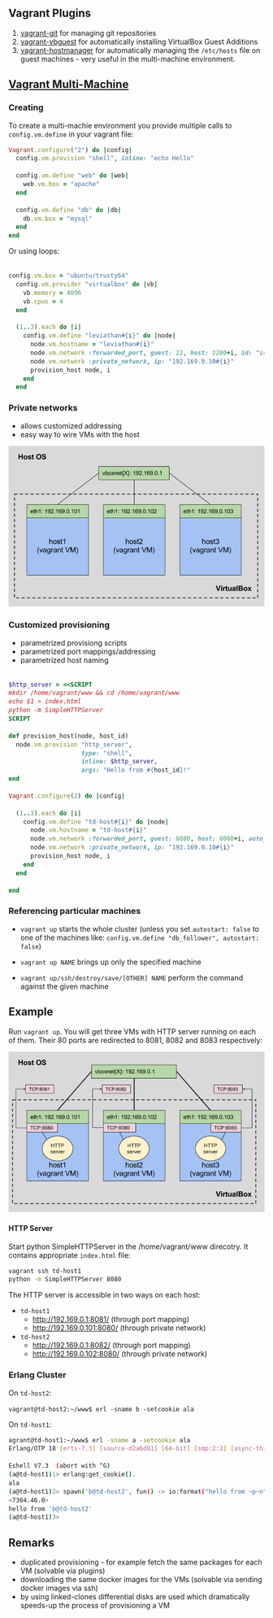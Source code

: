 

## Vagrant Plugins

1. [vagrant-git](https://github.com/Learnosity/vagrant-git) for managing git repositories
2. [vagrant-vbguest](https://github.com/dotless-de/vagrant-vbguest) for automatically installing VirtualBox Guest Additions
3. [vagrant-hostmanager](https://github.com/devopsgroup-io/vagrant-hostmanager) for automatically managing the `/etc/hosts` file on guest machines - very useful in the multi-machine environment.

## [Vagrant Multi-Machine](https://www.vagrantup.com/docs/multi-machine/)  ##

### Creating ###

To create a multi-machie environment you provide multiple calls to `config.vm.define` in your vagrant file:

```ruby
Vagrant.configure("2") do |config|
  config.vm.provision "shell", inline: "echo Hello"

  config.vm.define "web" do |web|
    web.vm.box = "apache"
  end

  config.vm.define "db" do |db|
    db.vm.box = "mysql"
  end
end
```

Or using loops:

```ruby

config.vm.box = "ubuntu/trusty64"
  config.vm.provider "virtualbox" do |vb|
    vb.memory = 4096
    vb.cpus = 4
  end
  
  (1..3).each do |i|
    config.vm.define "leviathan#{i}" do |node|
      node.vm.hostname = "leviathan#{i}"
      node.vm.network :forwarded_port, guest: 22, host: 2200+i, id: "ssh", auto_correct: true
      node.vm.network :private_network, ip: "192.169.0.10#{i}"
      provision_host node, i
    end
  end

```

### Private networks ###

* allows customized addressing
* easy way to wire VMs with the host

![alt](img/priv_nets.png)



### Customized provisioning

* parametrized provisiong scripts
* parametrized port mappings/addressing
* parametrized host naming

```ruby

$http_server = <<SCRIPT
mkdir /home/vagrant/www && cd /home/vagrant/www
echo $1 > index.html
python -m SimpleHTTPServer
SCRIPT

def provision_host(node, host_id)
  node.vm.provision "http_server",
                    type: "shell",
                    inline: $http_server,
                    args: "Hello from #{host_id}!"
end

Vagrant.configure(2) do |config|
    
  (1..3).each do |i|
    config.vm.define "td-host#{i}" do |node|
      node.vm.hostname = "td-host#{i}"
      node.vm.network :forwarded_port, guest: 8080, host: 8080+i, auto_correct: true
      node.vm.network :private_network, ip: "192.169.0.10#{i}"
      provision_host node, i
    end
  end
  
end
```

### Referencing particular machines

* `vagrant up` starts the whole cluster (unless you set `autostart: false` to one of the machines like: `config.vm.define "db_follower", autostart: false`)

* `vagrant up NAME` brings up only the specified machine

* `vagrant up/ssh/destroy/save/[OTHER] NAME` perform the command against the given machine



## Example

Run `vagrant up`. You will get three VMs with HTTP server running on each of them. Their 80 ports are redirected to 8081, 8082 and 8083 respectively:

![alt](img/example.png)

#### HTTP Server

Start python SimpleHTTPServer in the /home/vagrant/www direcotry. It contains appropriate `index.html` file:

```bash
vagrant ssh td-host1
python -m SimpleHTTPServer 8080
```
The HTTP server is accessible in two ways on each host:

* `td-host1`
   * http://192.169.0.1:8081/ (through port mapping)
   * http://192.169.0.101:8080/ (through private network)
* `td-host2`
   * http://192.169.0.1:8082/ (through port mapping)
   * http://192.169.0.102:8080/ (through private network)

### Erlang Cluster

On `td-host2`:

`vagrant@td-host2:~/www$ erl -sname b -setcookie ala`

On `td-host1`:

```bash
agrant@td-host1:~/www$ erl -sname a -setcookie ala
Erlang/OTP 18 [erts-7.3] [source-d2a6d81] [64-bit] [smp:2:2] [async-threads:10] [hipe] [kernel-poll:false]

Eshell V7.3  (abort with ^G)
(a@td-host1)1> erlang:get_cookie().
ala
(a@td-host1)2> spawn('b@td-host2', fun() -> io:format("hello from ~p~n", [node()]) end).
<7364.46.0>
hello from 'b@td-host2'
(a@td-host1)3>
```

## Remarks

* duplicated provisioning - for example fetch the same packages for each VM (solvable via plugins)
* downloading the same docker images for the VMs (solvable via sending docker images via ssh)
* by using linked-clones differential disks are used which dramatically speeds-up the process of provisioning a VM

